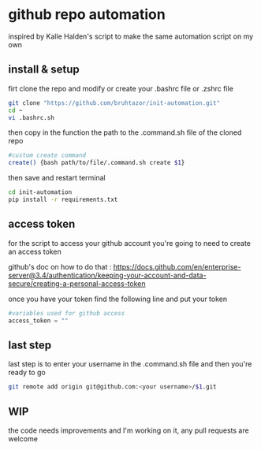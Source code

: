 # github repo automation

inspired by Kalle Halden's script to make the same automation script on my own

## install & setup

firt clone the repo and modify or create your .bashrc file or .zshrc file
```bash
git clone "https://github.com/bruhtazor/init-automation.git"
cd ~
vi .bashrc.sh
```
then copy in the function the path to the .command.sh file of the cloned repo

```bash
#custom create command
create() {bash path/to/file/.command.sh create $1}
```
then save and restart terminal

```bash
cd init-automation
pip install -r requirements.txt
```

## access token 

for the script to access your github account you're going to need to create an access token

github's doc on how to do that : 
https://docs.github.com/en/enterprise-server@3.4/authentication/keeping-your-account-and-data-secure/creating-a-personal-access-token

once you have your token find the following line and put your token

```python
#variables used for github access
access_token = ""
```
## last step

last step is to enter your username in the .command.sh file and then you're ready to go

```bash
git remote add origin git@github.com:<your username>/$1.git
```
## WIP
the code needs improvements and I'm working on it, any pull requests are welcome